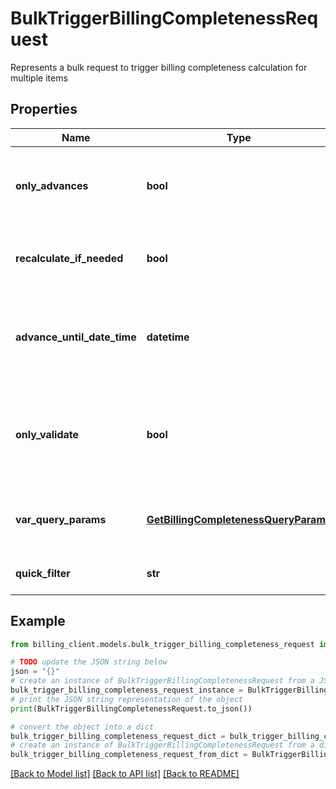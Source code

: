 # BulkTriggerBillingCompletenessRequest

Represents a bulk request to trigger billing completeness calculation for multiple items

## Properties

Name | Type | Description | Notes
------------ | ------------- | ------------- | -------------
**only_advances** | **bool** | Indicates if only advance payments should be calculated | [optional] 
**recalculate_if_needed** | **bool** | Indicates if recalculation should be performed if needed | [optional] 
**advance_until_date_time** | **datetime** | Date and time until which advance payments should be calculated | [optional] 
**only_validate** | **bool** | Indicates if only validation should be performed without actual calculation | [optional] 
**var_query_params** | [**GetBillingCompletenessQueryParams**](GetBillingCompletenessQueryParams.md) | Query parameters to filter the items to process | [optional] 
**quick_filter** | **str** | Quick filter string to filter items | [optional] 

## Example

```python
from billing_client.models.bulk_trigger_billing_completeness_request import BulkTriggerBillingCompletenessRequest

# TODO update the JSON string below
json = "{}"
# create an instance of BulkTriggerBillingCompletenessRequest from a JSON string
bulk_trigger_billing_completeness_request_instance = BulkTriggerBillingCompletenessRequest.from_json(json)
# print the JSON string representation of the object
print(BulkTriggerBillingCompletenessRequest.to_json())

# convert the object into a dict
bulk_trigger_billing_completeness_request_dict = bulk_trigger_billing_completeness_request_instance.to_dict()
# create an instance of BulkTriggerBillingCompletenessRequest from a dict
bulk_trigger_billing_completeness_request_from_dict = BulkTriggerBillingCompletenessRequest.from_dict(bulk_trigger_billing_completeness_request_dict)
```
[[Back to Model list]](../README.md#documentation-for-models) [[Back to API list]](../README.md#documentation-for-api-endpoints) [[Back to README]](../README.md)



